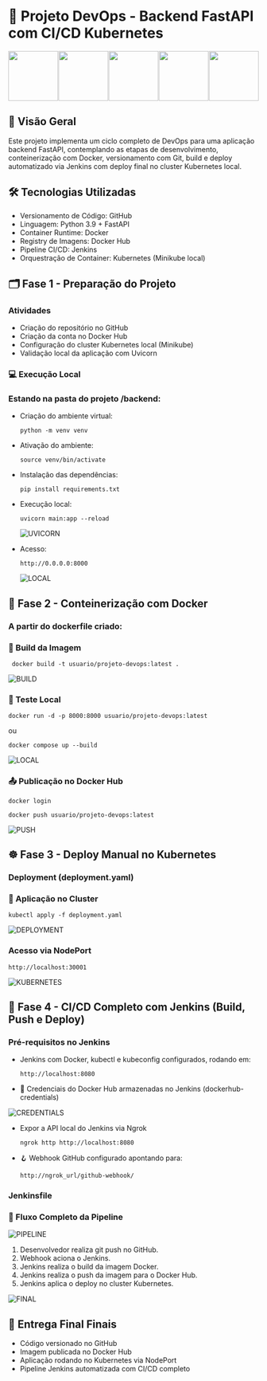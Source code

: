 # 🚀 Projeto DevOps - Backend FastAPI com CI/CD Kubernetes

<div style="display: flex; justify-content: space-between; width: 100%;">
  <img src="images/icons/i-github.png" width="100"/>
  <img src="images/icons/i-python.png" width="100"/>
  <img src="images/icons/i-docker.png" width="100"/>
  <img src="images/icons/i-jenkins.png" width="100"/>
  <img src="images/icons/i-kubernetes.png" width="100"/>
</div>

## 📄 Visão Geral

Este projeto implementa um ciclo completo de DevOps para uma aplicação backend FastAPI, contemplando as etapas de desenvolvimento, conteinerização com Docker, versionamento com Git, build e deploy automatizado via Jenkins com deploy final no cluster Kubernetes local.

## 🛠️ Tecnologias Utilizadas

* Versionamento de Código: GitHub
* Linguagem: Python 3.9 + FastAPI
* Container Runtime: Docker
* Registry de Imagens: Docker Hub
* Pipeline CI/CD: Jenkins
* Orquestração de Container: Kubernetes (Minikube local)

## 🗂️ Fase 1 - Preparação do Projeto

### Atividades

* Criação do repositório no GitHub
* Criação da conta no Docker Hub
* Configuração do cluster Kubernetes local (Minikube)
* Validação local da aplicação com Uvicorn

### 💻 Execução Local

### Estando na pasta do projeto /backend:

* Criação do ambiente virtual:

  ```
  python -m venv venv
  ```
* Ativação do ambiente:

  ```
  source venv/bin/activate
  ```
* Instalação das dependências:

  ```
  pip install requirements.txt
  ```

* Execução local:

  ```
  uvicorn main:app --reload
  ```

  ![UVICORN](images/1.png)

* Acesso:

  ```
  http://0.0.0.0:8000
  ```

  ![LOCAL](images/2.png)


## 🐳 Fase 2 - Conteinerização com Docker

### A partir do dockerfile criado:

### 🔨 Build da Imagem

```
 docker build -t usuario/projeto-devops:latest .
```

![BUILD](images/3.png)


### 🔬 Teste Local

```
docker run -d -p 8000:8000 usuario/projeto-devops:latest
```

ou

```
docker compose up --build
```

![LOCAL](images/2.png)

### 📤 Publicação no Docker Hub

```
docker login
```

```
docker push usuario/projeto-devops:latest
```

![PUSH](images/4.png)

## ☸️ Fase 3 - Deploy Manual no Kubernetes

### Deployment (deployment.yaml)

### 🔗 Aplicação no Cluster

```
kubectl apply -f deployment.yaml
```

![DEPLOYMENT](images/5.1.png)

### Acesso via NodePort

```
http://localhost:30001
```

![KUBERNETES](images/5.png)

## 🔄 Fase 4 - CI/CD Completo com Jenkins (Build, Push e Deploy)

### Pré-requisitos no Jenkins

* Jenkins com Docker, kubectl e kubeconfig configurados, rodando em:

  ```
  http://localhost:8080
  ```

* 🔐 Credenciais do Docker Hub armazenadas no Jenkins (dockerhub-credentials)

![CREDENTIALS](images/6.png)

* Expor a API local do Jenkins via Ngrok

  ```
  ngrok http http://localhost:8080
  ```

* 🪝 Webhook GitHub configurado apontando para:

  ```
  http://ngrok_url/github-webhook/
  ```

### Jenkinsfile

### 🔁 Fluxo Completo da Pipeline

![PIPELINE](images/7.png)

1. Desenvolvedor realiza git push no GitHub.
2. Webhook aciona o Jenkins.
3. Jenkins realiza o build da imagem Docker.
4. Jenkins realiza o push da imagem para o Docker Hub.
5. Jenkins aplica o deploy no cluster Kubernetes.

![FINAL](images/8.png)

## 🎯 Entrega Final Finais

* Código versionado no GitHub
* Imagem publicada no Docker Hub
* Aplicação rodando no Kubernetes via NodePort
* Pipeline Jenkins automatizada com CI/CD completo